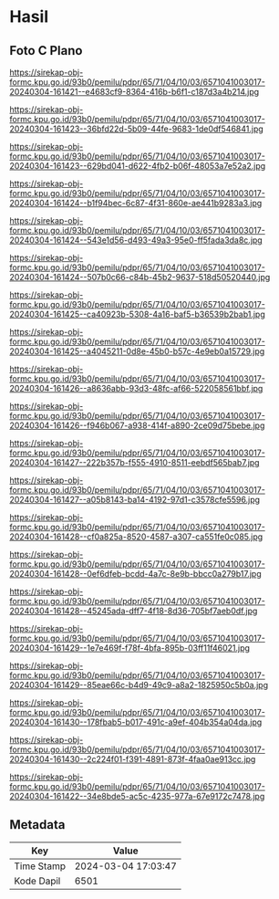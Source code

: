 # Hasil

## Foto C Plano

https://sirekap-obj-formc.kpu.go.id/93b0/pemilu/pdpr/65/71/04/10/03/6571041003017-20240304-161421--e4683cf9-8364-416b-b6f1-c187d3a4b214.jpg

https://sirekap-obj-formc.kpu.go.id/93b0/pemilu/pdpr/65/71/04/10/03/6571041003017-20240304-161423--36bfd22d-5b09-44fe-9683-1de0df546841.jpg

https://sirekap-obj-formc.kpu.go.id/93b0/pemilu/pdpr/65/71/04/10/03/6571041003017-20240304-161423--629bd041-d622-4fb2-b06f-48053a7e52a2.jpg

https://sirekap-obj-formc.kpu.go.id/93b0/pemilu/pdpr/65/71/04/10/03/6571041003017-20240304-161424--b1f94bec-6c87-4f31-860e-ae441b9283a3.jpg

https://sirekap-obj-formc.kpu.go.id/93b0/pemilu/pdpr/65/71/04/10/03/6571041003017-20240304-161424--543e1d56-d493-49a3-95e0-ff5fada3da8c.jpg

https://sirekap-obj-formc.kpu.go.id/93b0/pemilu/pdpr/65/71/04/10/03/6571041003017-20240304-161424--507b0c66-c84b-45b2-9637-518d50520440.jpg

https://sirekap-obj-formc.kpu.go.id/93b0/pemilu/pdpr/65/71/04/10/03/6571041003017-20240304-161425--ca40923b-5308-4a16-baf5-b36539b2bab1.jpg

https://sirekap-obj-formc.kpu.go.id/93b0/pemilu/pdpr/65/71/04/10/03/6571041003017-20240304-161425--a4045211-0d8e-45b0-b57c-4e9eb0a15729.jpg

https://sirekap-obj-formc.kpu.go.id/93b0/pemilu/pdpr/65/71/04/10/03/6571041003017-20240304-161426--a8636abb-93d3-48fc-af66-522058561bbf.jpg

https://sirekap-obj-formc.kpu.go.id/93b0/pemilu/pdpr/65/71/04/10/03/6571041003017-20240304-161426--f946b067-a938-414f-a890-2ce09d75bebe.jpg

https://sirekap-obj-formc.kpu.go.id/93b0/pemilu/pdpr/65/71/04/10/03/6571041003017-20240304-161427--222b357b-f555-4910-8511-eebdf565bab7.jpg

https://sirekap-obj-formc.kpu.go.id/93b0/pemilu/pdpr/65/71/04/10/03/6571041003017-20240304-161427--a05b8143-ba14-4192-97d1-c3578cfe5596.jpg

https://sirekap-obj-formc.kpu.go.id/93b0/pemilu/pdpr/65/71/04/10/03/6571041003017-20240304-161428--cf0a825a-8520-4587-a307-ca551fe0c085.jpg

https://sirekap-obj-formc.kpu.go.id/93b0/pemilu/pdpr/65/71/04/10/03/6571041003017-20240304-161428--0ef6dfeb-bcdd-4a7c-8e9b-bbcc0a279b17.jpg

https://sirekap-obj-formc.kpu.go.id/93b0/pemilu/pdpr/65/71/04/10/03/6571041003017-20240304-161428--45245ada-dff7-4f18-8d36-705bf7aeb0df.jpg

https://sirekap-obj-formc.kpu.go.id/93b0/pemilu/pdpr/65/71/04/10/03/6571041003017-20240304-161429--1e7e469f-f78f-4bfa-895b-03ff11f46021.jpg

https://sirekap-obj-formc.kpu.go.id/93b0/pemilu/pdpr/65/71/04/10/03/6571041003017-20240304-161429--85eae66c-b4d9-49c9-a8a2-1825950c5b0a.jpg

https://sirekap-obj-formc.kpu.go.id/93b0/pemilu/pdpr/65/71/04/10/03/6571041003017-20240304-161430--178fbab5-b017-491c-a9ef-404b354a04da.jpg

https://sirekap-obj-formc.kpu.go.id/93b0/pemilu/pdpr/65/71/04/10/03/6571041003017-20240304-161430--2c224f01-f391-4891-873f-4faa0ae913cc.jpg

https://sirekap-obj-formc.kpu.go.id/93b0/pemilu/pdpr/65/71/04/10/03/6571041003017-20240304-161422--34e8bde5-ac5c-4235-977a-67e9172c7478.jpg


## Metadata

| Key        | Value               |
| ---------- | ------------------- |
| Time Stamp | 2024-03-04 17:03:47 |
| Kode Dapil | 6501                |



